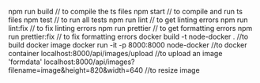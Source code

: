npm run build // to compile the ts files
npm start // to compile and run ts files
npm test // to run all tests
npm run lint // to get linting errors
npm run lint:fix // to fix linting errors
npm run prettier // to get formatting errors
npm run prettier:fix // to fix formatting errors
docker build -t node-docker . //to build docker image
docker run -it -p 8000:8000 node-docker //to docker container
localhost:8000/api/images/upload //to upload an image 'formdata'
localhost:8000/api/images?filename=image&height=820&width=640 //to resize image